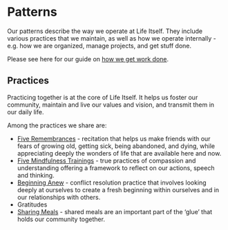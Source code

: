 # Patterns 

Our patterns describe the way we operate at Life Itself. They include various practices that we maintain, as well as how we operate internally - e.g. how we are organized, manage projects, and get stuff done.  

Please see here for our guide on [how we get work done](/getting-work-done/). 

## Practices

Practicing together is at the core of Life Itself. It helps us foster our community, maintain and live our values and vision, and transmit them in our daily life.

Among the practices we share are: 
 
  * [Five Remembrances](/five-remembrances/) - recitation that helps us make friends with our fears of growing old, getting sick, being abandoned, and   dying, while appreciating deeply the wonders of life that are available here and now.
  * [Five Mindfulness Trainings](/five-mindfulness-trainings/) - true practices of compassion and understanding offering a framework to reflect on our actions, speech and thinking. 
  * [Beginning Anew](/beginning-anew/) - conflict resolution practice that involves looking deeply at ourselves to create a fresh beginning within ourselves and in our relationships with others. 
  * Gratitudes
  * [Sharing Meals](/hubs/agreement/#hub-agreement) - shared meals are an important part of the ‘glue’ that holds our community together.
